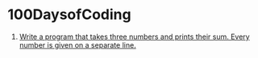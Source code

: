 # 100DaysofCoding

1) [Write a program that takes three numbers and prints their sum. Every number is given on a separate line.
](https://github.com/ashwinvishal26/100DaysofCoding/blob/master/1%201%20Input%20print%20Sum%20of%20three%20numbers.md)
